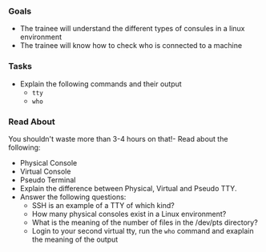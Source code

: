### Goals
- The trainee will understand the different types of consules in a linux environment
- The trainee will know how to check who is connected to a machine

### Tasks
- Explain the following commands and their output
  - `tty`
  - `who`

### Read About

You shouldn't waste more than 3-4 hours on that!- Read about the following:

  - Physical Console 
  - Virtual Console
  - Pseudo Terminal
  - Explain the difference between Physical, Virtual and Pseudo TTY. 
- Answer the following questions:
  - SSH is an example of a TTY of which kind?
  - How many physical consoles exist in a Linux environment?
  - What is the meaning of the number of files in the /dev/pts directory?
  - Login to your second virtual tty, run the `who` command and exaplain the meaning of the output



